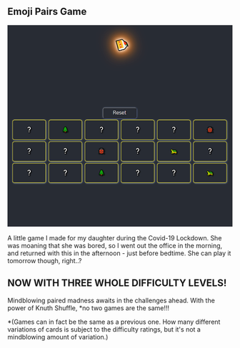 ## Emoji Pairs Game

![Alt text](img\ReadmeExample.png?raw=true "Example Image")

A little game I made for my daughter during the Covid-19 Lockdown. She was moaning that she was bored, so I went out the office in the morning, and returned with this in the afternoon - just before bedtime. She can play it tomorrow though, right..?

## NOW WITH THREE WHOLE DIFFICULTY LEVELS!

Mindblowing paired madness awaits in the challenges ahead. With the power of Knuth Shuffle, *no two games are the same!!!

*(Games can in fact be the same as a previous one. How many different variations of cards is subject to the difficulty ratings, but it's not a mindblowing amount of variation.)


